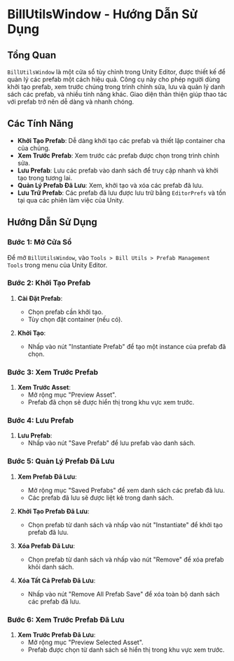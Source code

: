 # BillUtilsWindow - Hướng Dẫn Sử Dụng

## Tổng Quan

`BillUtilsWindow` là một cửa sổ tùy chỉnh trong Unity Editor, được thiết kế để quản lý các prefab một cách hiệu quả. Công cụ này cho phép người dùng khởi tạo prefab, xem trước chúng trong trình chỉnh sửa, lưu và quản lý danh sách các prefab, và nhiều tính năng khác. Giao diện thân thiện giúp thao tác với prefab trở nên dễ dàng và nhanh chóng.

## Các Tính Năng

- **Khởi Tạo Prefab**: Dễ dàng khởi tạo các prefab và thiết lập container cha của chúng.
- **Xem Trước Prefab**: Xem trước các prefab được chọn trong trình chỉnh sửa.
- **Lưu Prefab**: Lưu các prefab vào danh sách để truy cập nhanh và khởi tạo trong tương lai.
- **Quản Lý Prefab Đã Lưu**: Xem, khởi tạo và xóa các prefab đã lưu.
- **Lưu Trữ Prefab**: Các prefab đã lưu được lưu trữ bằng `EditorPrefs` và tồn tại qua các phiên làm việc của Unity.

## Hướng Dẫn Sử Dụng

### Bước 1: Mở Cửa Sổ

Để mở `BillUtilsWindow`, vào `Tools > Bill Utils > Prefab Management Tools` trong menu của Unity Editor.

### Bước 2: Khởi Tạo Prefab

1. **Cài Đặt Prefab**:
    - Chọn prefab cần khởi tạo.
    - Tùy chọn đặt container (nếu có).

2. **Khởi Tạo**:
    - Nhấp vào nút "Instantiate Prefab" để tạo một instance của prefab đã chọn.

### Bước 3: Xem Trước Prefab

1. **Xem Trước Asset**:
    - Mở rộng mục "Preview Asset".
    - Prefab đã chọn sẽ được hiển thị trong khu vực xem trước.

### Bước 4: Lưu Prefab

1. **Lưu Prefab**:
    - Nhấp vào nút "Save Prefab" để lưu prefab vào danh sách.

### Bước 5: Quản Lý Prefab Đã Lưu

1. **Xem Prefab Đã Lưu**:
    - Mở rộng mục "Saved Prefabs" để xem danh sách các prefab đã lưu.
    - Các prefab đã lưu sẽ được liệt kê trong danh sách.

2. **Khởi Tạo Prefab Đã Lưu**:
    - Chọn prefab từ danh sách và nhấp vào nút "Instantiate" để khởi tạo prefab đã lưu.

3. **Xóa Prefab Đã Lưu**:
    - Chọn prefab từ danh sách và nhấp vào nút "Remove" để xóa prefab khỏi danh sách.

4. **Xóa Tất Cả Prefab Đã Lưu**:
    - Nhấp vào nút "Remove All Prefab Save" để xóa toàn bộ danh sách các prefab đã lưu.

### Bước 6: Xem Trước Prefab Đã Lưu

1. **Xem Trước Prefab Đã Lưu**:
    - Mở rộng mục "Preview Selected Asset".
    - Prefab được chọn từ danh sách sẽ hiển thị trong khu vực xem trước.
